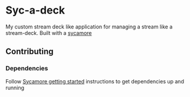 # Syc-a-deck

My custom stream deck like application for managing a stream like a stream-deck. Built with a [sycamore](https://sycamore-rs.netlify.app/)


## Contributing

### Dependencies

Follow [Sycamore getting started](https://sycamore-rs.netlify.app/docs/getting_started/installation) instructions to get dependencies up and running

